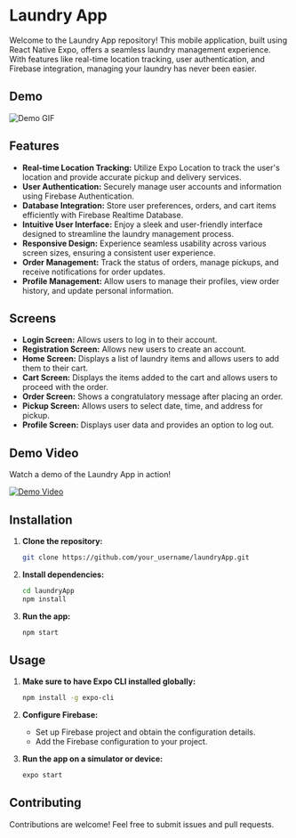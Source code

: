 # Laundry App

Welcome to the Laundry App repository! This mobile application, built using React Native Expo, offers a seamless laundry management experience. With features like real-time location tracking, user authentication, and Firebase integration, managing your laundry has never been easier.

## Demo

![Demo GIF](![LaundryApp](https://github.com/ashu6530/laundryApp/assets/82864661/2aff87af-6656-45eb-9d79-bd7f14d31240)
)



## Features

- **Real-time Location Tracking:** Utilize Expo Location to track the user's location and provide accurate pickup and delivery services.
- **User Authentication:** Securely manage user accounts and information using Firebase Authentication.
- **Database Integration:** Store user preferences, orders, and cart items efficiently with Firebase Realtime Database.
- **Intuitive User Interface:** Enjoy a sleek and user-friendly interface designed to streamline the laundry management process.
- **Responsive Design:** Experience seamless usability across various screen sizes, ensuring a consistent user experience.
- **Order Management:** Track the status of orders, manage pickups, and receive notifications for order updates.
- **Profile Management:** Allow users to manage their profiles, view order history, and update personal information.


## Screens
  - **Login Screen:** Allows users to log in to their account.
  - **Registration Screen:** Allows new users to create an account.
  - **Home Screen:** Displays a list of laundry items and allows users to add them to their cart.
  - **Cart Screen:** Displays the items added to the cart and allows users to proceed with the order.
  - **Order Screen:** Shows a congratulatory message after placing an order.
  - **Pickup Screen:** Allows users to select date, time, and address for pickup.
  - **Profile Screen:** Displays user data and provides an option to log out.

## Demo Video

Watch a demo of the Laundry App in action!

[![Demo Video](https://img.youtube.com/vi/5bdAyU70dv8/0.jpg)](https://www.youtube.com/watch?v=5bdAyU70dv8)

## Installation

1. **Clone the repository:**

   ```bash
   git clone https://github.com/your_username/laundryApp.git
   ```

2. **Install dependencies:**

   ```bash
   cd laundryApp
   npm install
   ```

3. **Run the app:**

   ```bash
   npm start
   ```

## Usage

1. **Make sure to have Expo CLI installed globally:**

   ```bash
   npm install -g expo-cli
   ```

2. **Configure Firebase:**
   - Set up Firebase project and obtain the configuration details.
   - Add the Firebase configuration to your project.

3. **Run the app on a simulator or device:**

   ```bash
   expo start
   ```

## Contributing

Contributions are welcome! Feel free to submit issues and pull requests.
